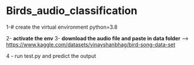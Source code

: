 # Birds_audio_classification

1-# create the virtual environment 
python=3.8

2- **activate the env**
3- **download the audio file and paste in data folder** --> https://www.kaggle.com/datasets/vinayshanbhag/bird-song-data-set

4 - run test.py and predict the output
